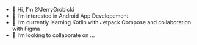 - 👋 Hi, I’m @JerryGrobicki
- 👀 I’m interested in Android App Developement
- 🌱 I’m currently learning Kotlin with Jetpack Compose and collaboration with Figma
- 💞️ I’m looking to collaborate on ... 


<!---
JerryGrobicki/JerryGrobicki is a ✨ special ✨ repository because its `README.md` (this file) appears on your GitHub profile.
You can click the Preview link to take a look at your changes.
--->
